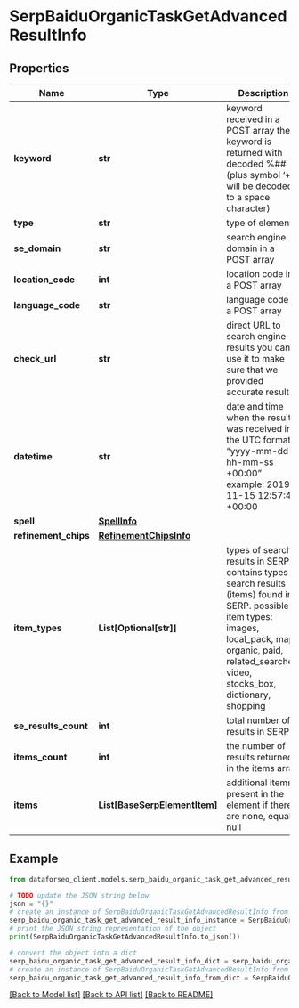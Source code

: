 # SerpBaiduOrganicTaskGetAdvancedResultInfo


## Properties

Name | Type | Description | Notes
------------ | ------------- | ------------- | -------------
**keyword** | **str** | keyword received in a POST array the keyword is returned with decoded %## (plus symbol ‘+’ will be decoded to a space character) | [optional] 
**type** | **str** | type of element | [optional] 
**se_domain** | **str** | search engine domain in a POST array | [optional] 
**location_code** | **int** | location code in a POST array | [optional] 
**language_code** | **str** | language code in a POST array | [optional] 
**check_url** | **str** | direct URL to search engine results you can use it to make sure that we provided accurate results | [optional] 
**datetime** | **str** | date and time when the result was received in the UTC format: “yyyy-mm-dd hh-mm-ss +00:00” example: 2019-11-15 12:57:46 +00:00 | [optional] 
**spell** | [**SpellInfo**](SpellInfo.md) |  | [optional] 
**refinement_chips** | [**RefinementChipsInfo**](RefinementChipsInfo.md) |  | [optional] 
**item_types** | **List[Optional[str]]** | types of search results in SERP contains types of search results (items) found in SERP. possible item types: images, local_pack, map, organic, paid, related_searches, video, stocks_box, dictionary, shopping | [optional] 
**se_results_count** | **int** | total number of results in SERP | [optional] 
**items_count** | **int** | the number of results returned in the items array | [optional] 
**items** | [**List[BaseSerpElementItem]**](BaseSerpElementItem.md) | additional items present in the element if there are none, equals null | [optional] 

## Example

```python
from dataforseo_client.models.serp_baidu_organic_task_get_advanced_result_info import SerpBaiduOrganicTaskGetAdvancedResultInfo

# TODO update the JSON string below
json = "{}"
# create an instance of SerpBaiduOrganicTaskGetAdvancedResultInfo from a JSON string
serp_baidu_organic_task_get_advanced_result_info_instance = SerpBaiduOrganicTaskGetAdvancedResultInfo.from_json(json)
# print the JSON string representation of the object
print(SerpBaiduOrganicTaskGetAdvancedResultInfo.to_json())

# convert the object into a dict
serp_baidu_organic_task_get_advanced_result_info_dict = serp_baidu_organic_task_get_advanced_result_info_instance.to_dict()
# create an instance of SerpBaiduOrganicTaskGetAdvancedResultInfo from a dict
serp_baidu_organic_task_get_advanced_result_info_from_dict = SerpBaiduOrganicTaskGetAdvancedResultInfo.from_dict(serp_baidu_organic_task_get_advanced_result_info_dict)
```
[[Back to Model list]](../README.md#documentation-for-models) [[Back to API list]](../README.md#documentation-for-api-endpoints) [[Back to README]](../README.md)


